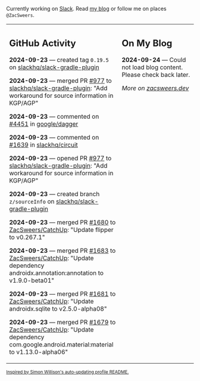 Currently working on [Slack](https://slack.com/). Read [my blog](https://zacsweers.dev/) or follow me on places `@ZacSweers`.

<table><tr><td valign="top" width="60%">

## GitHub Activity
<!-- githubActivity starts -->
**2024-09-23** — created tag `0.19.5` on [slackhq/slack-gradle-plugin](https://github.com/slackhq/slack-gradle-plugin)

**2024-09-23** — merged PR [#977](https://github.com/slackhq/slack-gradle-plugin/pull/977) to [slackhq/slack-gradle-plugin](https://github.com/slackhq/slack-gradle-plugin): "Add workaround for source information in KGP/AGP"

**2024-09-23** — commented on [#4451](https://github.com/google/dagger/issues/4451#issuecomment-2369620613) in [google/dagger](https://github.com/google/dagger)

**2024-09-23** — commented on [#1639](https://github.com/slackhq/circuit/issues/1639#issuecomment-2369416058) in [slackhq/circuit](https://github.com/slackhq/circuit)

**2024-09-23** — opened PR [#977](https://github.com/slackhq/slack-gradle-plugin/pull/977) to [slackhq/slack-gradle-plugin](https://github.com/slackhq/slack-gradle-plugin): "Add workaround for source information in KGP/AGP"

**2024-09-23** — created branch `z/sourceInfo` on [slackhq/slack-gradle-plugin](https://github.com/slackhq/slack-gradle-plugin)

**2024-09-23** — merged PR [#1680](https://github.com/ZacSweers/CatchUp/pull/1680) to [ZacSweers/CatchUp](https://github.com/ZacSweers/CatchUp): "Update flipper to v0.267.1"

**2024-09-23** — merged PR [#1683](https://github.com/ZacSweers/CatchUp/pull/1683) to [ZacSweers/CatchUp](https://github.com/ZacSweers/CatchUp): "Update dependency androidx.annotation:annotation to v1.9.0-beta01"

**2024-09-23** — merged PR [#1681](https://github.com/ZacSweers/CatchUp/pull/1681) to [ZacSweers/CatchUp](https://github.com/ZacSweers/CatchUp): "Update androidx.sqlite to v2.5.0-alpha08"

**2024-09-23** — merged PR [#1679](https://github.com/ZacSweers/CatchUp/pull/1679) to [ZacSweers/CatchUp](https://github.com/ZacSweers/CatchUp): "Update dependency com.google.android.material:material to v1.13.0-alpha06"
<!-- githubActivity ends -->
</td><td valign="top" width="40%">

## On My Blog
<!-- blog starts -->
**2024-09-24** — Could not load blog content. Please check back later.
<!-- blog ends -->
_More on [zacsweers.dev](https://zacsweers.dev/)_
</td></tr></table>

<sub><a href="https://simonwillison.net/2020/Jul/10/self-updating-profile-readme/">Inspired by Simon Willison's auto-updating profile README.</a></sub>